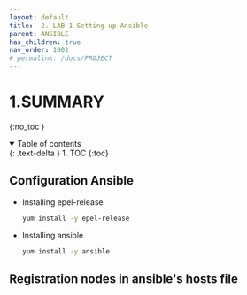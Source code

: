 ```yaml
---
layout: default
title:  2. LAB-1 Setting up Ansible
parent: ANSIBLE
has_children: true
nav_order: 1002
# permalink: /docs/PROJECT
---
```


# 1.SUMMARY

{:no_toc }

<details open markdown="block">  
  <summary>
    Table of contents
  </summary>
  {: .text-delta }
1. TOC  
{:toc}
</details>

##

## Configuration Ansible 

* Installing epel-release

  ```sh
  yum install -y epel-release
  ```

* Installing ansible

  ```sh
  yum install -y ansible
  ```

## Registration nodes in ansible's hosts file